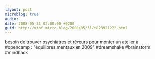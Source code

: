```yaml
---
layout: post
microblog: true
audio: 
date: 2008-05-31 02:00:00 +0200
guid: http://xtof.micro.blog/2008/05/31/t823921222.html
---
```

besoin de trouver psychiatres et rêveurs pour monter un atelier à #opencamp : "équilibres mentaux en 2009" #dreamshake #brainstorm #mindhack
